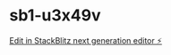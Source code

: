 # sb1-u3x49v

[Edit in StackBlitz next generation editor ⚡️](https://stackblitz.com/~/github.com/grantelgin/sb1-u3x49v)